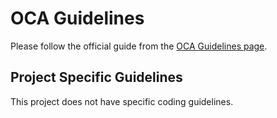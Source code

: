 # OCA Guidelines

Please follow the official guide from the
[OCA Guidelines page](https://odoo-community.org/page/contributing).

## Project Specific Guidelines

<!-- /!\ do not modify above this line -->

This project does not have specific coding guidelines.
